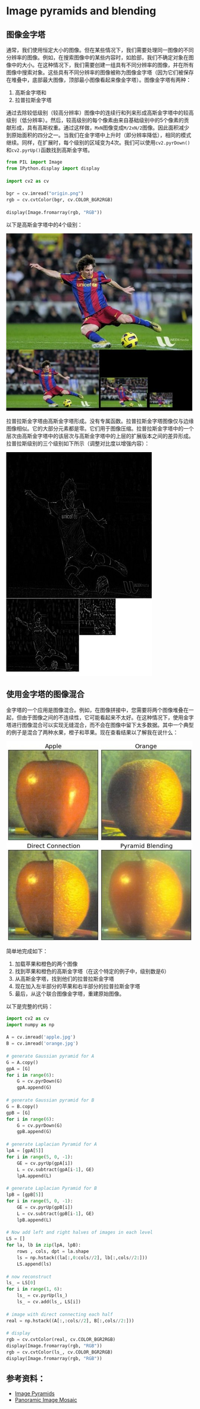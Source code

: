 # Image pyramids and blending

## 图像金字塔
通常，我们使用恒定大小的图像。但在某些情况下，我们需要处理同一图像的不同分辨率的图像。例如，在搜索图像中的某些内容时，如脸部，我们不确定对象在图像中的大小。在这种情况下，我们需要创建一组具有不同分辨率的图像，并在所有图像中搜索对象。这些具有不同分辨率的图像被称为图像金字塔（因为它们被保存在堆叠中，底部最大图像，顶部最小图像看起来像金字塔）。图像金字塔有两种：

1. 高斯金字塔和
2. 拉普拉斯金字塔

通过去除较低级别（较高分辨率）图像中的连续行和列来形成高斯金字塔中的较高级别（低分辨率）。然后，较高级别的每个像素由来自基础级别中的5个像素的贡献形成，具有高斯权重。通过这样做，`MxN`图像变成`M/2xN/2`图像。因此面积减少到原始面积的四分之一。当我们在金字塔中上升时（即分辨率降低），相同的模式继续。同样，在扩展时，每个级别的区域变为4次。我们可以使用`cv2.pyrDown()`和`cv2.pyrUp()`函数找到高斯金字塔。

```python
from PIL import Image
from IPython.display import display

import cv2 as cv

bgr = cv.imread("origin.png")
rgb = cv.cvtColor(bgr, cv.COLOR_BGR2RGB)

display(Image.fromarray(rgb, "RGB"))
```

以下是高斯金字塔中的4个级别：

![](Image_pyramids_and_blending.md.01.jpg)

拉普拉斯金字塔由高斯金字塔形成。没有专属函数。拉普拉斯金字塔图像仅与边缘图像相似。它的大部分元素都是零。它们用于图像压缩。拉普拉斯金字塔中的一个层次由高斯金字塔中的该层次与高斯金字塔中的上层的扩展版本之间的差异形成。拉普拉斯级别的三个级别如下所示（调整对比度以增强内容）：

![](Image_pyramids_and_blending.md.02.jpg)

## 使用金字塔的图像混合
金字塔的一个应用是图像混合。例如，在图像拼接中，您需要将两个图像堆叠在一起，但由于图像之间的不连续性，它可能看起来不太好。在这种情况下，使用金字塔进行图像混合可以实现无缝混合，而不会在图像中留下太多数据。其中一个典型的例子是混合了两种水果，橙子和苹果。现在查看结果以了解我在说什么：

![](Image_pyramids_and_blending.md.03.jpg)

简单地完成如下：

1. 加载苹果和橙色的两个图像
2. 找到苹果和橙色的高斯金字塔（在这个特定的例子中，级别数是6）
3. 从高斯金字塔，找到他们的拉普拉斯金字塔
4. 现在加入左半部分的苹果和右半部分的拉普拉斯金字塔
5. 最后，从这个联合图像金字塔，重建原始图像。

以下是完整的代码：

```python
import cv2 as cv
import numpy as np

A = cv.imread('apple.jpg')
B = cv.imread('orange.jpg')

# generate Gaussian pyramid for A
G = A.copy()
gpA = [G]
for i in range(6):
    G = cv.pyrDown(G)
    gpA.append(G)

# generate Gaussian pyramid for B
G = B.copy()
gpB = [G]
for i in range(6):
    G = cv.pyrDown(G)
    gpB.append(G)

# generate Laplacian Pyramid for A
lpA = [gpA[5]]
for i in range(5, 0, -1):
    GE = cv.pyrUp(gpA[i])
    L = cv.subtract(gpA[i-1], GE)
    lpA.append(L)

# generate Laplacian Pyramid for B
lpB = [gpB[5]]
for i in range(5, 0, -1):
    GE = cv.pyrUp(gpB[i])
    L = cv.subtract(gpB[i-1], GE)
    lpB.append(L)

# Now add left and right halves of images in each level
LS = []
for la, lb in zip(lpA, lpB):
    rows , cols, dpt = la.shape
    ls = np.hstack((la[:,0:cols//2], lb[:,cols//2:]))
    LS.append(ls)

# now reconstruct
ls_ = LS[0]
for i in range(1, 6):
    ls_ = cv.pyrUp(ls_)
    ls_ = cv.add(ls_, LS[i])

# image with direct connecting each half
real = np.hstack((A[:,:cols//2], B[:,cols//2:]))

# display
rgb = cv.cvtColor(real, cv.COLOR_BGR2RGB)
display(Image.fromarray(rgb, "RGB"))
rgb = cv.cvtColor(ls_, cv.COLOR_BGR2RGB)
display(Image.fromarray(rgb, "RGB"))
```

## 参考资料：
- [Image Pyramids](https://docs.opencv.org/master/dc/dff/tutorial_py_pyramids.html)
- [Panoramic Image Mosaic](http://pages.cs.wisc.edu/~csverma/CS766_09/ImageMosaic/imagemosaic.html)